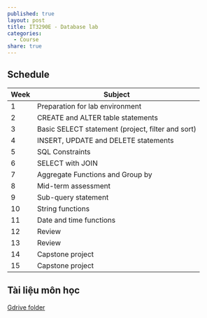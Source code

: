 ```yaml
---
published: true
layout: post
title: IT3290E - Database lab
categories:
  - Course
share: true
---
```

## Schedule
| Week | Subject  | 
| --- | --- |
| 1 | Preparation for lab environment    |  
| 2 | CREATE and ALTER table statements  |  
| 3 | Basic SELECT statement (project, filter and sort)  |   
| 4 | INSERT, UPDATE and DELETE statements  |   
| 5 | SQL Constraints  |   
| 6 | SELECT with JOIN    |   
| 7 | Aggregate Functions and Group by  |   
| 8 | Mid-term assessment   |   
| 9 | Sub-query statement  |   
| 10 | String functions   |   
| 11 | Date and time functions  |   
| 12 | Review  |   
| 13 | Review  |   
| 14 | Capstone project  |   
| 15 | Capstone project  |   

## Tài liệu môn học
[Gdrive folder](https://drive.google.com/drive/folders/0B8a305L6HNbwblZCQjNuLUxaNjg?usp=sharing)